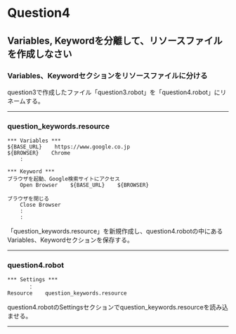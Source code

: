 # Question4
## Variables, Keywordを分離して、リソースファイルを作成しなさい

### Variables、Keywordセクションをリソースファイルに分ける
question3で作成したファイル「question3.robot」を「question4.robot」にリネームする。  
  
----
### question_keywords.resource  
	*** Variables ***
	${BASE_URL}    https://www.google.co.jp
	${BROWSER}    Chrome
	    :
	
	*** Keyword ***
	ブラウザを起動、Google検索サイトにアクセス
	    Open Browser    ${BASE_URL}    ${BROWSER}
	
	ブラウザを閉じる
	    Close Browser
	    :
	    :
「question_keywords.resource」を新規作成し、question4.robotの中にあるVariables、Keywordセクションを保存する。    
  
----
### question4.robot  
	*** Settings ***
	　　　　：
	Resource    question_keywords.resource

question4.robotのSettingsセクションでquestion_keywords.resourceを読み込ませる。  

----